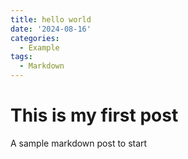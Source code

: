 ```yaml
---
title: hello world
date: '2024-08-16'
categories:
  - Example
tags:
  - Markdown
---
```


# This is my first post


A sample markdown post to start 
